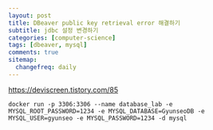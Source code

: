 ```yaml
---
layout: post
title: DBeaver public key retrieval error 해결하기
subtitle: jdbc 설정 변경하기
categories: [computer-science]
tags: [dbeaver, mysql]
comments: true
sitemap:
  changefreq: daily
---
```


<https://deviscreen.tistory.com/85>
```poweshell
docker run -p 3306:3306 --name database_lab -e MYSQL_ROOT_PASSWORD=1234 -e MYSQL_DATABASE=GyunseoDB -e MYSQL_USER=gyunseo -e MYSQL_PASSWORD=1234 -d mysql

```